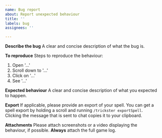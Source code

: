 ```yaml
---
name: Bug report
about: Report unexpected behaviour
title: ''
labels: bug
assignees: ''

---
```


**Describe the bug**
A clear and concise description of what the bug is.

**To reproduce**
Steps to reproduce the behaviour:
1. Open '...'
2. Scroll down to '...'
3. Click on '...'
4. See '...'

**Expected behaviour**
A clear and concise description of what you expected to happen.

**Export**
If applicable, please provide an export of your spell. You can get a spell export by holding a scroll and running `/trickster exportSpell`. Clicking the message that is sent to chat copies it to your clipboard.

**Attachments**
Please attach screenshots or a video displaying the behaviour, if possible. **Always** attach the full game log.

